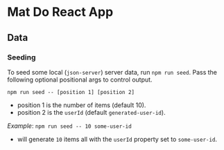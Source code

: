 # Mat Do React App

## Data

### Seeding

To seed some local (`json-server`) server data, run `npm run seed`. Pass the following optional positional args to control output.

`npm run seed -- [position 1] [position 2]`
- position 1 is the number of items (default 10).
- position 2 is the `userId` (default `generated-user-id`).

*Example*: `npm run seed -- 10 some-user-id` 
- will generate `10` items all with the `userId` property set to `some-user-id`.